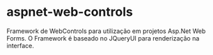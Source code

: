 # aspnet-web-controls
Framework de WebControls para utilização em projetos Asp.Net Web Forms.
O Framework é baseado no JQueryUI para renderização na interface.
